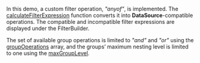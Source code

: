 In&nbsp;this demo, a&nbsp;custom filter operation, *"anyof"*, is&nbsp;implemented. The [calculateFilterExpression](/Documentation/ApiReference/UI_Components/dxFilterBuilder/Configuration/customOperations/#calculateFilterExpression) function converts it&nbsp;into **DataSource**-compatible operations. The compatible and incompatible filter expressions are displayed under the FilterBuilder.
<!--split-->

The set of&nbsp;available group operations is&nbsp;limited to&nbsp;*"and"* and *"or"* using the [groupOperations](/Documentation/ApiReference/UI_Components/dxFilterBuilder/Configuration/#groupOperations) array, and the groups&rsquo; maximum nesting level is&nbsp;limited to&nbsp;one using the
[maxGroupLevel](/Documentation/ApiReference/UI_Components/dxFilterBuilder/Configuration/#maxGroupLevel).